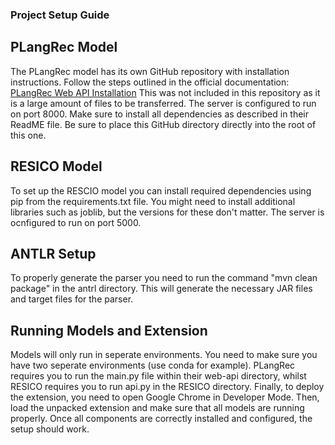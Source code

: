 ### Project Setup Guide

## PLangRec Model
The PLangRec model has its own GitHub repository with installation instructions. Follow the steps outlined in the official documentation: [PLangRec Web API Installation](https://github.com/ComputationalReflection/PLangRec/blob/main/web-api.md)
This was not included in this repository as it is a large amount of files to be transferred. The server is configured to run on port 8000. Make sure to install all dependencies as described in their ReadME file. Be sure to place this GitHub directory directly into the root of this one.

## RESICO Model
To set up the RESCIO model you can install required dependencies using pip from the requirements.txt file. You might need to install additional libraries such as joblib, but the versions for these don't matter. The server is ocnfigured to run on port 5000.

## ANTLR Setup
To properly generate the parser you need to run the command "mvn clean package" in the antrl directory. This will generate the necessary JAR files and target files for the parser. 

## Running Models and Extension
Models will only run in seperate environments. You need to make sure you have two seperate environments (use conda for example). PLangRec requires you to run the main.py file within their web-api directory, whilst RESICO requires you to run api.py in the RESICO directory.
Finally, to deploy the extension, you need to open Google Chrome in Developer Mode. Then, load the unpacked extension and make sure that all models are running properly. Once all components are correctly installed and configured, the setup should work.

